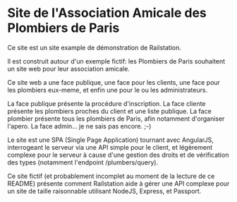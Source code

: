 Site de l'Association Amicale des Plombiers de Paris
====================================================

Ce site est un site example de démonstration de Railstation.

Il est construit autour d'un exemple fictif: les Plombiers de Paris souhaitent
un site web pour leur association amicale.

Ce site web a une face publique, une face pour les clients, une face pour les
plombiers eux-meme, et enfin une pour le ou les administrateurs.

La face publique présente la procédure d'inscription.
La face cliente présente les plombiers proches du client et une liste publique.
La face plombier présente tous les plombiers de Paris, afin notamment
d'organiser l'apero.
La face admin... je ne sais pas encore. ;-)

Le site est une SPA (Single Page Application) tournant avec AngularJS,
interrogeant le serveur via une API simple pour le client, et légèrement
complexe pour le serveur à cause d'une gestion des droits et de vérification des
types (notamment l'endpoint /plumbers/query).

Ce site fictif (et probablement incomplet au moment de la lecture de ce README)
présente comment Railstation aide à gérer une API complexe pour un site de
taille raisonnable utilisant NodeJS, Express, et Passport.
